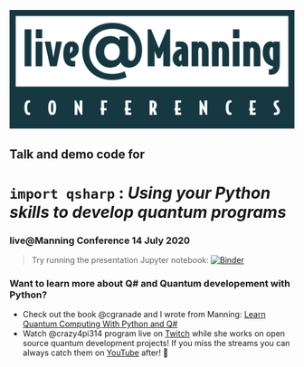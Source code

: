 ![manning logo](media/liveatManning-Logo.png)
## Talk and demo code for
# `import qsharp` : _Using your Python skills to develop quantum programs_ 
### live@Manning Conference 14 July 2020

> Try running the presentation Jupyter notebook: [![Binder](https://mybinder.org/badge_logo.svg)](https://mybinder.org/v2/gh/crazy4pi314/manninglive-quantum-python/master?filepath=demo.ipynb)

### Want to learn more about Q# and Quantum developement with Python? 
- Check out the book @cgranade and I wrote from Manning: [Learn Quantum Computing With Python and Q#](bit.ly/qsharp-book)
- Watch @crazy4pi314 program live on [Twitch](https://twitch.tv/crazy4pi314) while she works on open source quantum development projects! If you miss the streams you can always catch them on [YouTube](https://youtube.com/SarahKaiser314) after! 💖
